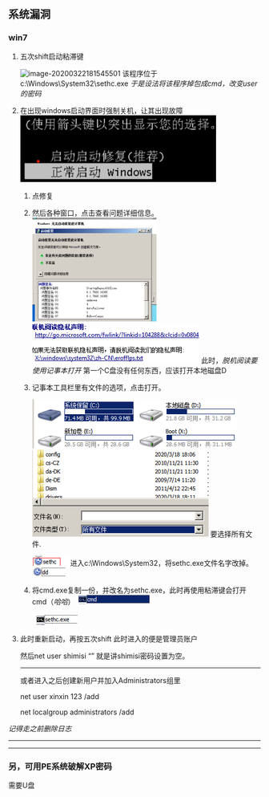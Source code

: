 ## 系统漏洞

### win7

1. 五次shift启动粘滞键

   ![image-20200322181545501](./qmfgwhloanqrxtxibiji/SavedPics/系统密码破解/image-20200322181545501.png)
   该程序位于c:\Windows\System32\sethc.exe
   *于是设法将该程序掉包成cmd，改变user的密码*

2. 在出现windows启动界面时强制关机，让其出现故障
   <img src="./SavedPics/系统密码破解/image-20200322181858967.png" alt="image-20200322181858967" style="zoom:50%;" />

   1. 点修复

   2. 然后各种窗口，点击查看问题详细信息。
      <img src="./SavedPics/系统密码破解/image-20200322183011838.png" alt="image-20200322183011838" style="zoom:50%;" />
      ![image-20200322183113510](SavedPics/系统密码破解/image-20200322183113510.png)
      此时，*脱机阅读要使用记事本打开*
      第一个C盘没有任何东西，应该打开本地磁盘D

   3. 记事本工具栏里有文件的选项，点击打开。

      ![image-20200322183303313](./SavedPics/系统密码破解/image-20200322183303313.png)
      ![image-20200322183441532](SavedPics/系统密码破解/image-20200322183441532.png)
      要选择所有文件.

      ![image-20200322183640269](./SavedPics/系统密码破解/image-20200322183640269.png)进入c:\Windows\System32，将sethc.exe文件名字改掉。
      ![image-20200322183710392](./SavedPics/系统密码破解/image-20200322183710392.png)

   4. 将cmd.exe复制一份，并改名为sethc.exe，此时再使用粘滞键会打开cmd（*哈哈*）
      ![image-20200322183833012](./SavedPics/系统密码破解/image-20200322183833012.png)

      ![image-20200322183923188](./SavedPics/系统密码破解/image-20200322183923188.png)
      

3. 此时重新启动，再按五次shift
   此时进入的便是管理员账户

   然后net user shimisi “”
   就是讲shimisi密码设置为空。

   ---

   或者进入之后创建新用户并加入Administrators组里

   net user xinxin 123 /add

   net localgroup administrators /add

*记得走之前删除日志*

---

---

### 另，可用PE系统破解XP密码

需要U盘
